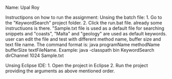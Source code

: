 Name: Upal Roy


Instructipons on how to run the assignment:
   Unsing the batch file:
		1. Go to the "KeywordSearch" project folder.
		2. Click the run.bat file. already some instructiuons is there. "Sample.txt file is used as a default file 
		   for searching snippets and "coasts", "Malta" and "geology" are used as default keywords.
		   user can edit the file and test with different method name, buffer size and text file name. 
		   The command format is: java programName methodName bufferSize textFileName.
		   Example: java -classpath bin KeywordSearch dirChannel 1024 Sample.txt
		   		   
   Unsing Eclipse IDE:
		1. Open the project in Eclipse
		2. Run the project providing the arguments as above mentioned order.
		

